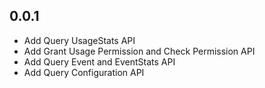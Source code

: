 ## 0.0.1

* Add Query UsageStats API
* Add Grant Usage Permission and Check Permission API
* Add Query Event and EventStats API
* Add Query Configuration API
